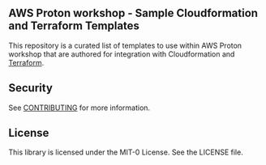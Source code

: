 ## AWS Proton workshop - Sample Cloudformation and Terraform Templates

This repository is a curated list of templates to use within AWS Proton workshop that are authored for integration with Cloudformation and [Terraform](https://www.terraform.io/).

## Security

See [CONTRIBUTING](CONTRIBUTING.md#security-issue-notifications) for more information.

## License

This library is licensed under the MIT-0 License. See the LICENSE file.


        
         
         
         
         
         
         
         
         
         
         
         
         
         
        
        
     
 
 

